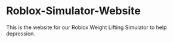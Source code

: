 # Roblox-Simulator-Website
This is the website for our Roblox Weight Lifting Simulator to help depression.
